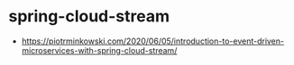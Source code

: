 # spring-cloud-stream

- https://piotrminkowski.com/2020/06/05/introduction-to-event-driven-microservices-with-spring-cloud-stream/

